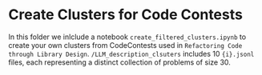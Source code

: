 # Create Clusters for Code Contests
In this folder we inlclude a notebook `create_filtered_clusters.ipynb` to create your own clusters from CodeContests used in `Refactoring Code through Library Design`.
`/LLM_description_clsuters` includes 10 `{i}.jsonl` files, each representing a distinct collection of problems of size 30.